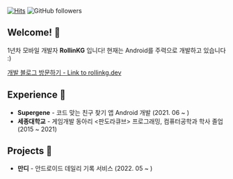 [![Hits](https://hits.seeyoufarm.com/api/count/incr/badge.svg?url=https%3A%2F%2Fgithub.com%2FRollinKG&count_bg=%2379C83D&title_bg=%23555555&icon=&icon_color=%23E7E7E7&title=hits&edge_flat=false)](https://hits.seeyoufarm.com) ![GitHub followers](https://img.shields.io/github/followers/rollinkg?label=Follow&style=plastic)

## Welcome! 👋

1년차 모바일 개발자 **RollinKG** 입니다! 현재는 Android를 주력으로 개발하고 있습니다 :)

[개발 블로그 방문하기 - Link to rollinkg.dev](https://rollinkg.dev/)


## Experience 🏢
  
- **Supergene** - 코드 맞는 친구 찾기 앱 <Signal> Android 개발 (2021. 06 ~ )
- **세종대학교** - 게임개발 동아리 <판도라큐브> 프로그래밍, 컴퓨터공학과 학사 졸업 (2015 ~ 2021)


## Projects 📝

- **만디** - 안드로이드 데일리 기록 서비스 (2022. 05 ~ )
